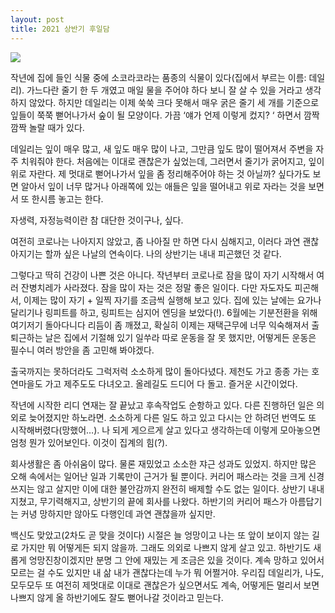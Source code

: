```yaml
---
layout: post
title: 2021 상반기 후일담
---
```


![](https://cojette.files.wordpress.com/2021/06/nesn1584.jpg)

작년에 집에 들인 식물 중에 소코라코라는 품종의 식물이 있다(집에서 부르는 이름: 데일리). 가느다란 줄기 한 두 개였고 매일 물을 주어야 하다 보니 잘 살 수 있을 거라고 생각하지 않았다. 하지만 데일리는 이제 쑥쑥 크다 못해서 매우 굵은 줄기 세 개를 기준으로 잎들이 쭉쭉 뻗어나가서 숲이 될 모양이다. 가끔 ‘얘가 언제 이렇게 컸지? ‘ 하면서 깜짝깜짝 놀랄 때가 있다.

데일리는 잎이 매우 많고, 새 잎도 매우 많이 나고, 그만큼 잎도 많이 떨어져서 주변을 자주 치워줘야 한다. 처음에는 이대로 괜찮은가 싶었는데, 그러면서 줄기가 굵어지고, 잎이 위로 자란다. 제 멋대로 뻗어나가서 잎을 좀 정리해주어야 하는 것 아닐까? 싶다가도 보면 알아서 잎이 너무 많거나 아래쪽에 있는 애들은 잎을 떨어내고 위로 자라는 것을 보면서 또 한시름 놓고는 한다.

자생력, 자정능력이란 참 대단한 것이구나, 싶다.

여전히 코로나는 나아지지 않았고, 좀 나아질 만 하면 다시 심해지고, 이러다 과연 괜찮아지기는 할까 싶은 나날의 연속이다. 나의 상반기는 내내 피곤했던 것 같다.

그렇다고 딱히 건강이 나쁜 것은 아니다. 작년부터 코로나로 잠을 많이 자기 시작해서 여러 잔병치레가 사라졌다. 잠을 많이 자는 것은 정말 좋은 일이다. 다만 자도자도 피곤해서, 이제는 많이 자기 + 일찍 자기를 조금씩 실행해 보고 있다. 집에 있는 날에는 요가나 달리기나 링피트를 하고, 링피트는 심지어 엔딩을 보았다(!). 6월에는 기분전환을 위해 여기저기 돌아다니다 리듬이 좀 깨졌고, 확실히 이제는 재택근무에 너무 익숙해져서 출퇴근하는 날은 집에서 기절해 있기 일쑤라 따로 운동을 잘 못 했지만, 어떻게든 운동은 필수니 여러 방안을 좀 고민해 봐야겠다.

출국까지는 못하더라도 그럭저럭 소소하게 많이 돌아다녔다. 제천도 가고 종종 가는 호연마을도 가고 제주도도 다녀오고. 올레길도 드디어 다 돌고. 즐거운 시간이었다.

작년에 시작한 리디 연재는 잘 끝났고 후속작업도 순항하고 있다. 다른 진행하던 일은 의외로 늦어졌지만 하노라면. 소소하게 다른 일도 하고 있고 다시는 안 하려던 번역도 또 시작해버렸다(망했어…). 나 되게 게으르게 살고 있다고 생각하는데 이렇게 모아놓으면 엄청 뭔가 있어보인다. 이것이 집계의 힘(?).

회사생활은 좀 아쉬움이 많다. 물론 재밌었고 소소한 쟈근 성과도 있었지. 하지만 많은 오해 속에서는 일어난 일과 기록만이 근거가 될 뿐이다. 커리어 패스라는 것을 크게 신경쓰지는 않고 살지만 이에 대한 불안감까지 완전히 배제할 수도 없는 일이다. 상반기 내내 지쳤고, 무기력해지고, 상반기의 끝에 회사를 나왔다. 하반기의 커리어 패스가 아름답기는 커녕 망하지만 않아도 다행인데 과연 괜찮을까 싶지만.

백신도 맞았고(2차도 곧 맞을 것이다) 시절은 늘 엉망이고 나는 또 앞이 보이지 않는 길로 가지만 뭐 어떻게든 되지 않을까. 그래도 의외로 나쁘지 않게 살고 있고. 하반기도 새롭게 엉망진창이겠지만 분명 그 안에 재밌는 게 조금은 있을 것이다. 계속 망하고 있어서 모르는 걸 수도 있지만 내 삶 내가 괜찮다는데 누가 뭐 어쩔거야. 우리집 데일리가, 나도, 모두모두 또 여전히 제멋대로 이대로 괜찮은가 싶으면서도 계속, 어떻게든 멀리서 보면 나쁘지 않게 올 하반기에도 잘도 뻗어나갈 것이라고 믿는다.
